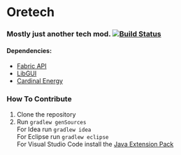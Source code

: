 # Oretech

### Mostly just another tech mod. [![Build Status](https://travis-ci.com/ThatCreeper/OreTech.svg?branch=master)](https://travis-ci.com/ThatCreeper/OreTech)

#### Dependencies:  

* [Fabric API](https://www.curseforge.com/minecraft/mc-mods/fabric-api)
* [LibGUI](https://www.curseforge.com/minecraft/mc-mods/libgui)
* [Cardinal Energy](https://www.curseforge.com/minecraft/mc-mods/cardinal-energy)

### How To Contribute

1. Clone the repository
2. Run `gradlew genSources`  
For Idea run `gradlew idea`  
For Eclipse run `gradlew eclipse`  
For Visual Studio Code install the [Java Extension Pack](https://marketplace.visualstudio.com/items?itemName=vscjava.vscode-java-pack)